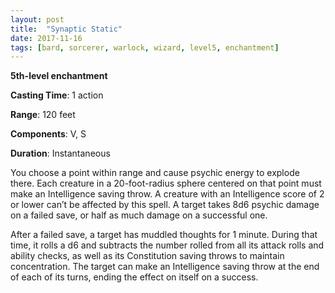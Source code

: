 ```yaml
---
layout: post
title:  "Synaptic Static"
date: 2017-11-16
tags: [bard, sorcerer, warlock, wizard, level5, enchantment]
---
```


**5th-level enchantment**

**Casting Time**: 1 action

**Range**: 120 feet

**Components**: V, S

**Duration**: Instantaneous

You choose a point within range and cause psychic energy to explode there. Each creature in a 20-foot-radius sphere centered on that point must make an Intelligence saving throw. A creature with an Intelligence score of 2 or lower can’t be affected by this spell. A target takes 8d6 psychic damage on a failed save, or half as much damage on a successful one.

After a failed save, a target has muddled thoughts for 1 minute. During that time, it rolls a d6 and subtracts the number rolled from all its attack rolls and ability checks, as well as its Constitution saving throws to maintain concentration. The target can make an Intelligence saving throw at the end of each of its turns, ending the effect on itself on a success.
